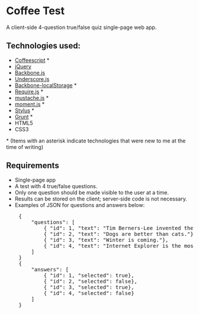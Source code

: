 # Coffee Test
A client-side 4-question true/false quiz single-page web app.

## Technologies used:
- [Coffeescript](http://coffeescript.org/) \*
- [jQuery](http://jquery.com/)
- [Backbone.js](http://backbonejs.org/)
- [Underscore.js](http://underscorejs.org/)
- [Backbone-localStorage](https://github.com/jeromegn/Backbone.localStorage) \*
- [Require.js](http://requirejs.org/) \*
- [mustache.js](https://github.com/janl/mustache.js/) \*
- [moment.js](http://momentjs.com/) \*
- [Stylus](http://learnboost.github.io/stylus/) \*
- [Grunt](http://gruntjs.com/) \*
- HTML5
- CSS3

\* (Items with an asterisk indicate technologies that were new to me at the time of writing)

## Requirements

- Single-page app
- A test with 4 true/false questions. 
- Only one question should be made visible to the user at a time.
- Results can be stored on the client; server-side code is not necessary.
- Examples of JSON for questions and answers below:

<pre>
    {
        "questions": [
            { "id": 1, "text": "Tim Berners-Lee invented the Internet."},
            { "id": 2, "text": "Dogs are better than cats."},
            { "id": 3, "text": "Winter is coming."},
            { "id": 4, "text": "Internet Explorer is the most advanced browser on Earth."}
        ]
    }
    {
        "answers": [
            { "id": 1, "selected": true},
            { "id": 2, "selected": false},
            { "id": 3, "selected": true},
            { "id": 4, "selected": false}
        ]
    }
</pre>